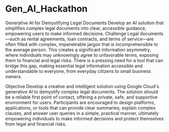 # Gen_AI_Hackathon
Generative AI for Demystifying Legal Documents Develop an AI solution that simplifies complex legal documents into clear, accessible guidance, empowering users to make informed decisions.
Challenge
Legal documents—such as rental agreements, loan contracts, and terms of service—are often filled with complex, impenetrable jargon that is incomprehensible to the average person. This creates a significant information asymmetry, where individuals may unknowingly agree to unfavorable terms, exposing them to financial and legal risks. There is a pressing need for a tool that can bridge this gap, making essential legal information accessible and understandable to everyone, from everyday citizens to small business owners.

Objective
Develop a creative and intelligent solution using Google Cloud's generative AI to demystify complex legal documents. The solution should be a reliable first point of contact, offering a private, safe, and supportive environment for users. Participants are encouraged to design platforms, applications, or tools that can provide clear summaries, explain complex clauses, and answer user queries in a simple, practical manner, ultimately empowering individuals to make informed decisions and protect themselves from legal and financial risks.
